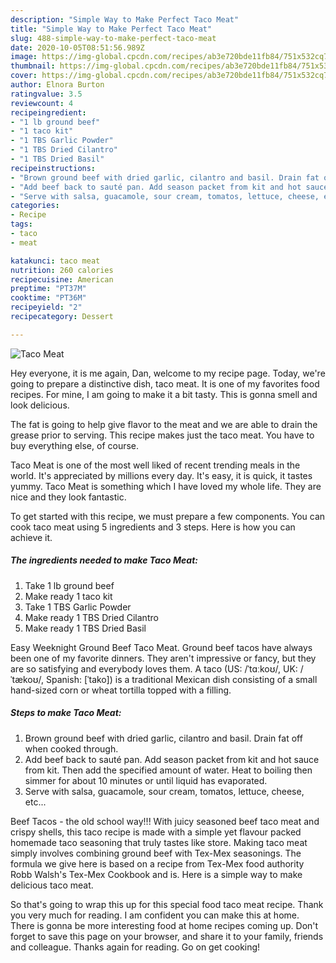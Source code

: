 ```yaml
---
description: "Simple Way to Make Perfect Taco Meat"
title: "Simple Way to Make Perfect Taco Meat"
slug: 488-simple-way-to-make-perfect-taco-meat
date: 2020-10-05T08:51:56.989Z
image: https://img-global.cpcdn.com/recipes/ab3e720bde11fb84/751x532cq70/taco-meat-recipe-main-photo.jpg
thumbnail: https://img-global.cpcdn.com/recipes/ab3e720bde11fb84/751x532cq70/taco-meat-recipe-main-photo.jpg
cover: https://img-global.cpcdn.com/recipes/ab3e720bde11fb84/751x532cq70/taco-meat-recipe-main-photo.jpg
author: Elnora Burton
ratingvalue: 3.5
reviewcount: 4
recipeingredient:
- "1 lb ground beef"
- "1 taco kit"
- "1 TBS Garlic Powder"
- "1 TBS Dried Cilantro"
- "1 TBS Dried Basil"
recipeinstructions:
- "Brown ground beef with dried garlic, cilantro and basil. Drain fat off when cooked through."
- "Add beef back to sauté pan. Add season packet from kit and hot sauce from kit. Then add the specified amount of water. Heat to boiling then simmer for about 10 minutes or until liquid has evaporated."
- "Serve with salsa, guacamole, sour cream, tomatos, lettuce, cheese, etc..."
categories:
- Recipe
tags:
- taco
- meat

katakunci: taco meat 
nutrition: 260 calories
recipecuisine: American
preptime: "PT37M"
cooktime: "PT36M"
recipeyield: "2"
recipecategory: Dessert

---
```



![Taco Meat](https://img-global.cpcdn.com/recipes/ab3e720bde11fb84/751x532cq70/taco-meat-recipe-main-photo.jpg)

Hey everyone, it is me again, Dan, welcome to my recipe page. Today, we're going to prepare a distinctive dish, taco meat. It is one of my favorites food recipes. For mine, I am going to make it a bit tasty. This is gonna smell and look delicious.

The fat is going to help give flavor to the meat and we are able to drain the grease prior to serving. This recipe makes just the taco meat. You have to buy everything else, of course.

Taco Meat is one of the most well liked of recent trending meals in the world. It's appreciated by millions every day. It's easy, it is quick, it tastes yummy. Taco Meat is something which I have loved my whole life. They are nice and they look fantastic.


To get started with this recipe, we must prepare a few components. You can cook taco meat using 5 ingredients and 3 steps. Here is how you can achieve it.

<!--inarticleads1-->

##### The ingredients needed to make Taco Meat:

1. Take 1 lb ground beef
1. Make ready 1 taco kit
1. Take 1 TBS Garlic Powder
1. Make ready 1 TBS Dried Cilantro
1. Make ready 1 TBS Dried Basil


Easy Weeknight Ground Beef Taco Meat. Ground beef tacos have always been one of my favorite dinners. They aren&#39;t impressive or fancy, but they are so satisfying and everybody loves them. A taco (US: /ˈtɑːkoʊ/, UK: /ˈtækoʊ/, Spanish: [ˈtako]) is a traditional Mexican dish consisting of a small hand-sized corn or wheat tortilla topped with a filling. 

<!--inarticleads2-->

##### Steps to make Taco Meat:

1. Brown ground beef with dried garlic, cilantro and basil. Drain fat off when cooked through.
1. Add beef back to sauté pan. Add season packet from kit and hot sauce from kit. Then add the specified amount of water. Heat to boiling then simmer for about 10 minutes or until liquid has evaporated.
1. Serve with salsa, guacamole, sour cream, tomatos, lettuce, cheese, etc...


Beef Tacos - the old school way!!! With juicy seasoned beef taco meat and crispy shells, this taco recipe is made with a simple yet flavour packed homemade taco seasoning that truly tastes like store. Making taco meat simply involves combining ground beef with Tex-Mex seasonings. The formula we give here is based on a recipe from Tex-Mex food authority Robb Walsh&#39;s Tex-Mex Cookbook and is. Here is a simple way to make delicious taco meat. 

So that's going to wrap this up for this special food taco meat recipe. Thank you very much for reading. I am confident you can make this at home. There is gonna be more interesting food at home recipes coming up. Don't forget to save this page on your browser, and share it to your family, friends and colleague. Thanks again for reading. Go on get cooking!
